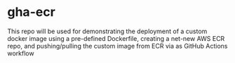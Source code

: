 # gha-ecr
This repo will be used for demonstrating the deployment of a custom docker image using a pre-defined Dockerfile, creating a net-new AWS ECR repo, and pushing/pulling the custom image from ECR via as GitHub Actions workflow
